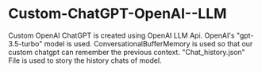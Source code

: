 # Custom-ChatGPT-OpenAI--LLM
Custom OpenAI ChatGPT is created using OpenAI LLM Api.
OpenAI's "gpt-3.5-turbo" model is used. 
ConversationalBufferMemory is used so that our custom chatgpt can remember the previous context.
"Chat_history.json" File is used to  story the history chats of model.
